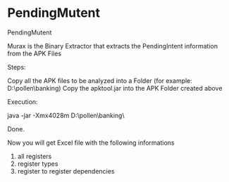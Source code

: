 # PendingMutent
PendingMutent

Murax is the Binary Extractor that extracts the PendingIntent information from the APK Files

Steps:

Copy all the APK files to be analyzed into a Folder (for example: D:\pollen\banking\)
Copy the apktool.jar into the APK Folder created above 

Execution:

java -jar -Xmx4028m D:\pollen\banking\ 


Done.

Now you will get Excel file with the following informations
  1) all registers
  2) register types
  3) register to register dependencies
